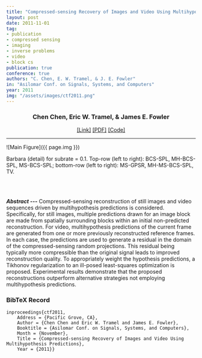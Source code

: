 ```yaml
---
title: "Compressed-sensing Recovery of Images and Video Using Multihypothesis Predictions"
layout: post
date: 2011-11-01
tag: 
- publication
- compressed sensing
- imaging
- inverse problems
- video 
- block cs
publication: true
conference: true
authors: "C. Chen, E. W. Tramel, & J. E. Fowler"
in: "Asilomar Conf. on Signals, Systems, and Computers"
year: 2011
img: "/assets/images/ctf2011.png"
---
```


<div align="center">
<h3>Chen Chen, Eric W. Tramel, & James E. Fowler</h3>
<a href="http://ieeexplore.ieee.org/xpl/login.jsp?tp=&arnumber=6190204&url=http%3A%2F%2Fieeexplore.ieee.org%2Fxpls%2Fabs_all.jsp%3Farnumber%3D6190204">[Link]</a>
<a href="http://www.utdallas.edu/~cxc123730/CTF2011.pdf">[PDF]</a>
<a href="http://www.utdallas.edu/~cxc123730/MH-CS.zip">[Code]</a>
</div>

- - -

![Main Figure]({{ page.img }})
<figcaption class="caption">
Barbara (detail) for subrate = 0.1. Top-row (left to right): BCS-SPL, MH-BCS-SPL, MS-BCS-SPL; bottom-row (left to right): MS-GPSR, MH-MS-BCS-SPL, TV.
</figcaption>

<br><br>

***Abstract ---*** Compressed-sensing reconstruction of still images and video sequences driven by multihypothesis predictions is considered. Specifically, for still images, multiple predictions drawn for an image block are made from spatially surrounding blocks within an initial non-predicted reconstruction. For video, multihypothesis predictions of the current frame are generated from one or more previously reconstructed reference frames. In each case, the predictions are used to generate a residual in the domain of the compressed-sensing random projections. This residual being typically more compressible than the original signal leads to improved reconstruction quality. To appropriately weight the hypothesis predictions, a Tikhonov regularization to an ill-posed least-squares optimization is proposed. Experimental results demonstrate that the proposed reconstructions outperform alternative strategies not employing multihypothesis predictions.

### BibTeX Record
```
inproceedings{ctf2011,
    Address = {Pacific Grove, CA},
    Author = {Chen Chen and Eric W. Tramel and James E. Fowler},
    Booktitle = {Asilomar Conf. on Signals, Systems, and Computers},
    Month = {November},
    Title = {Compressed-sensing Recovery of Images and Video Using Multihypothesis Predictions},
    Year = {2011}}
```